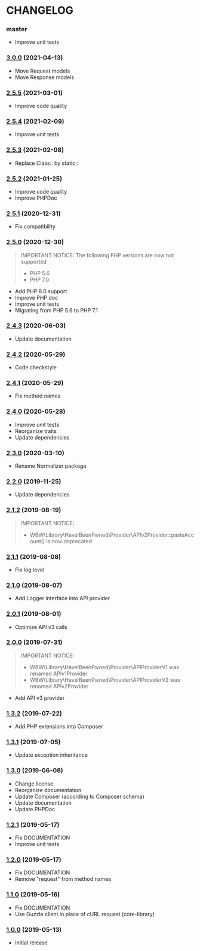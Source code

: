 CHANGELOG
=========

### master

- Improve unit tests

### [3.0.0](https://github.com/webeweb/haveibeenpwned-library/tree/v3.0.0) (2021-04-13)

- Move Request models
- Move Response models

### [2.5.5](https://github.com/webeweb/haveibeenpwned-library/tree/v2.5.5) (2021-03-01)

- Improve code quality

### [2.5.4](https://github.com/webeweb/haveibeenpwned-library/tree/v2.5.4) (2021-02-09)

- Improve unit tests

### [2.5.3](https://github.com/webeweb/haveibeenpwned-library/tree/v2.5.3) (2021-02-08)

- Replace Class:: by static::

### [2.5.2](https://github.com/webeweb/haveibeenpwned-library/tree/v2.5.2) (2021-01-25)

- Improve code quality
- Improve PHPDoc

### [2.5.1](https://github.com/webeweb/haveibeenpwned-library/tree/v2.5.1) (2020-12-31)

- Fix compatibility

### [2.5.0](https://github.com/webeweb/haveibeenpwned-library/tree/v2.5.0) (2020-12-30)

> IMPORTANT NOTICE: The following PHP versions are now not supported
> - PHP 5.6
> - PHP 7.0

- Add PHP 8.0 support
- Improve PHP doc
- Improve unit tests
- Migrating from PHP 5.6 to PHP 7.1

### [2.4.3](https://github.com/webeweb/haveibeenpwned-library/tree/v2.4.3) (2020-06-03)

- Update documentation

### [2.4.2](https://github.com/webeweb/haveibeenpwned-library/tree/v2.4.2) (2020-05-29)

- Code checkstyle

### [2.4.1](https://github.com/webeweb/haveibeenpwned-library/tree/v2.4.1) (2020-05-29)

- Fix method names

### [2.4.0](https://github.com/webeweb/haveibeenpwned-library/tree/v2.4.0) (2020-05-28)

- Improve unit tests
- Reorganize traits
- Update dependencies

### [2.3.0](https://github.com/webeweb/haveibeenpwned-library/tree/v2.3.0) (2020-03-10)

- Rename Normalizer package

### [2.2.0](https://github.com/webeweb/haveibeenpwned-library/tree/v2.2.0) (2019-11-25)

- Update dependencies

### [2.1.2](https://github.com/webeweb/haveibeenpwned-library/tree/v2.1.2) (2019-08-19)

> IMPORTANT NOTICE:
> - WBW\Library\HaveIBeenPwned\Provider\APIv2Provider::pasteAccount() is now deprecated

### [2.1.1](https://github.com/webeweb/haveibeenpwned-library/tree/v2.1.1) (2019-08-08)

- Fix log level

### [2.1.0](https://github.com/webeweb/haveibeenpwned-library/tree/v2.1.0) (2019-08-07)

- Add Logger interface into API provider

### [2.0.1](https://github.com/webeweb/haveibeenpwned-library/tree/v2.0.1) (2019-08-01)

- Optimize API v3 calls

### [2.0.0](https://github.com/webeweb/haveibeenpwned-library/tree/v2.0.0) (2019-07-31)

> IMPORTANT NOTICE:
>
> - WBW\Library\HaveIBeenPwned\Provider\APIProviderV1 was renamed APIv1Provider
> - WBW\Library\HaveIBeenPwned\Provider\APIProviderV2 was renamed APIv2Provider

- Add API v3 provider

### [1.3.2](https://github.com/webeweb/haveibeenpwned-library/tree/v1.3.2) (2019-07-22)

- Add PHP extensions into Composer

### [1.3.1](https://github.com/webeweb/haveibeenpwned-library/tree/v1.3.1) (2019-07-05)

- Update exception inheritance

### [1.3.0](https://github.com/webeweb/haveibeenpwned-library/tree/v1.3.0) (2019-06-08)

- Change license
- Reorganize documentation
- Update Composer (according to Composer schema)
- Update documentation
- Update PHPDoc

### [1.2.1](https://github.com/webeweb/haveibeenpwned-library/tree/v1.2.1) (2019-05-17)

- Fix DOCUMENTATION
- Improve unit tests

### [1.2.0](https://github.com/webeweb/haveibeenpwned-library/tree/v1.2.0) (2019-05-17)

- Fix DOCUMENTATION
- Remove "request" from method names

### [1.1.0](https://github.com/webeweb/haveibeenpwned-library/tree/v1.1.0) (2019-05-16)

- Fix DOCUMENTATION
- Use Guzzle client in place of cURL request (core-library)

### [1.0.0](https://github.com/webeweb/haveibeenpwned-library/tree/v1.0.0) (2019-05-13)

- Initial release
